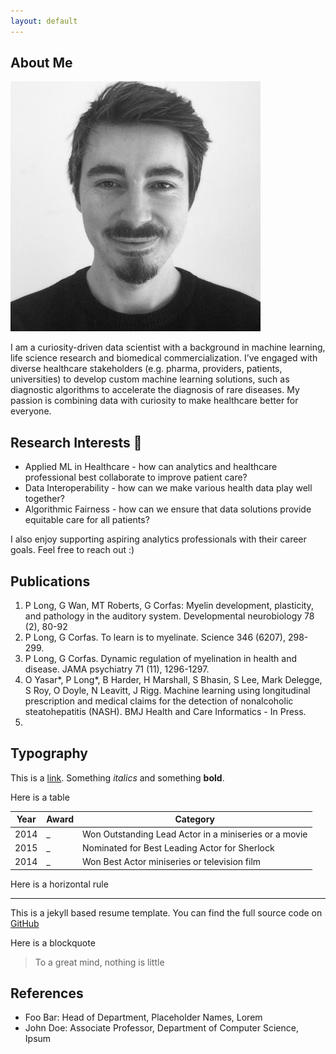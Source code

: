 ```yaml
---
layout: default
---
```


## About Me

<img class="profile-picture" src="photo.jpg">

I am a curiosity-driven data scientist with a background in machine learning, life science research and biomedical commercialization. I’ve engaged with diverse healthcare stakeholders (e.g. pharma, providers, patients, universities) to develop custom machine learning solutions, such as diagnostic algorithms to accelerate the diagnosis of rare diseases. My passion is combining data with curiosity to make healthcare better for everyone. 


## Research Interests 🌱

* Applied ML in Healthcare - how can analytics and healthcare professional best collaborate to improve patient care?
* Data Interoperability - how can we make various health data play well together?
* Algorithmic Fairness - how can we ensure that data solutions provide equitable care for all patients?

I also enjoy supporting aspiring analytics professionals with their career goals. Feel free to reach out :)

## Publications

1. P Long, G Wan, MT Roberts, G Corfas: Myelin development, plasticity, and pathology in the auditory system. Developmental neurobiology 78 (2), 80-92
2. P Long, G Corfas. To learn is to myelinate. Science 346 (6207), 298-299.
3. P Long, G Corfas. Dynamic regulation of myelination in health and disease. JAMA psychiatry 71 (11), 1296-1297.
4. O Yasar*, P Long*, B Harder, H Marshall, S Bhasin, S Lee, Mark Delegge, S Roy, O Doyle, N Leavitt, J Rigg. Machine learning using longitudinal prescription and medical claims for the detection of nonalcoholic steatohepatitis (NASH). BMJ Health and Care Informatics - In Press.
5. 

## Typography

This is a [link](http://google.com). Something *italics* and something **bold**.

Here is a table

Year | Award | Category
-----|-------|--------
2014 | _  | Won Outstanding Lead Actor in a miniseries or a movie
2015 | _ | Nominated for Best Leading Actor for Sherlock
2014 | _ | Won Best Actor miniseries or television film

Here is a horizontal rule

---
This is a jekyll based resume template. You can find the full source code on [GitHub](https://github.com/bk2dcradle/researcher)

Here is a blockquote

> To a great mind, nothing is little

## References

* Foo Bar: Head of Department, Placeholder Names, Lorem
* John Doe: Associate Professor, Department of Computer Science, Ipsum
